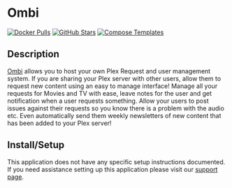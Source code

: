 # Ombi

[![Docker Pulls](https://img.shields.io/docker/pulls/linuxserver/duplicati?style=flat-square&color=607D8B&label=docker%20pulls&logo=docker)](https://hub.docker.com/r/linuxserver/ombi)
[![GitHub Stars](https://img.shields.io/github/stars/linuxserver/docker-ombi?style=flat-square&color=607D8B&label=github%20stars&logo=github)](https://github.com/linuxserver/docker-ombi)
[![Compose Templates](https://img.shields.io/static/v1?style=flat-square&color=607D8B&label=compose&message=templates)](https://github.com/GhostWriters/DockSTARTer/tree/master/compose/.apps/ombi)

## Description

[Ombi](https://ombi.io/) allows you to host your own Plex Request and user
management system. If you are sharing your Plex server with other users, allow
them to request new content using an easy to manage interface! Manage all your
requests for Movies and TV with ease, leave notes for the user and get
notification when a user requests something. Allow your users to post issues
against their requests so you know there is a problem with the audio etc. Even
automatically send them weekly newsletters of new content that has been added to
your Plex server!

## Install/Setup

This application does not have any specific setup instructions documented. If
you need assistance setting up this application please visit our
[support page](https://dockstarter.com/basics/support/).

